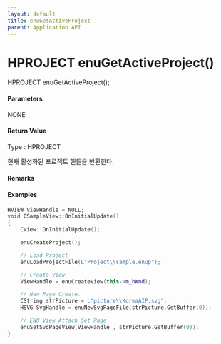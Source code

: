 ```yaml
---
layout: default
title: enuGetActiveProject
parent: Application API
---
```

# HPROJECT enuGetActiveProject\(\)

HPROJECT enuGetActiveProject\(\);

#### Parameters

NONE

 

#### Return Value

Type : HPROJECT

현재 활성화된 프로젝트 핸들을 반환한다.

#### 

#### Remarks

#### 

#### Examples

```cpp
HVIEW ViewHandle = NULL; 
void CSampleView::OnInitialUpdate() 
{ 
    CView::OnInitialUpdate(); 

    enuCreateProject(); 

    // Load Project
    enuLoadProjectFile(L"Project\\sample.enup"); 

    // Create View
    ViewHandle = enuCreateView(this->m_hWnd); 

    // New Page Create. 
    CString strPicture = L"picture\\KoreaAIP.svg"; 
    HSVG SvgHandle = enuNewSvgPageFile(strPicture.GetBuffer(0)); 

    // ENU View Attach Set Page 
    enuSetSvgPageView(ViewHandle , strPicture.GetBuffer(0)); 
}
```



